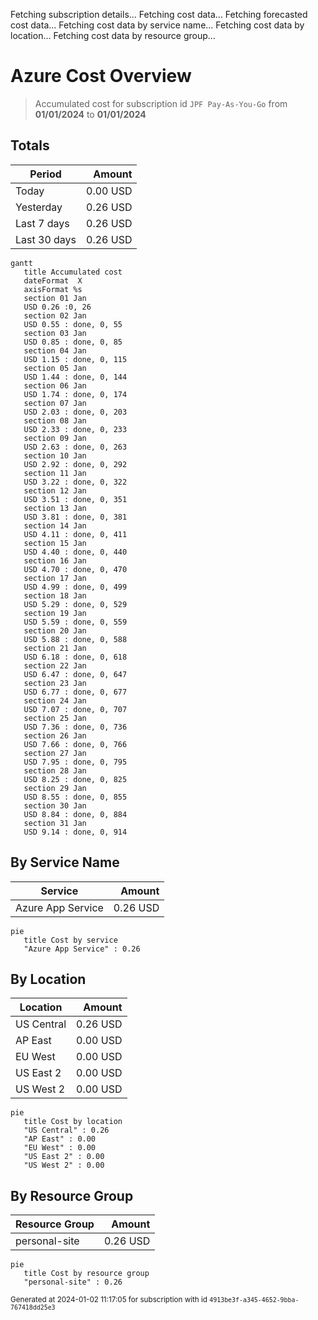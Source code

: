 Fetching subscription details...
Fetching cost data...
Fetching forecasted cost data...
Fetching cost data by service name...
Fetching cost data by location...
Fetching cost data by resource group...
# Azure Cost Overview

> Accumulated cost for subscription id `JPF Pay-As-You-Go` from **01/01/2024** to **01/01/2024**

## Totals

|Period|Amount|
|---|---:|
|Today|0.00 USD|
|Yesterday|0.26 USD|
|Last 7 days|0.26 USD|
|Last 30 days|0.26 USD|

```mermaid
gantt
   title Accumulated cost
   dateFormat  X
   axisFormat %s
   section 01 Jan
   USD 0.26 :0, 26
   section 02 Jan
   USD 0.55 : done, 0, 55
   section 03 Jan
   USD 0.85 : done, 0, 85
   section 04 Jan
   USD 1.15 : done, 0, 115
   section 05 Jan
   USD 1.44 : done, 0, 144
   section 06 Jan
   USD 1.74 : done, 0, 174
   section 07 Jan
   USD 2.03 : done, 0, 203
   section 08 Jan
   USD 2.33 : done, 0, 233
   section 09 Jan
   USD 2.63 : done, 0, 263
   section 10 Jan
   USD 2.92 : done, 0, 292
   section 11 Jan
   USD 3.22 : done, 0, 322
   section 12 Jan
   USD 3.51 : done, 0, 351
   section 13 Jan
   USD 3.81 : done, 0, 381
   section 14 Jan
   USD 4.11 : done, 0, 411
   section 15 Jan
   USD 4.40 : done, 0, 440
   section 16 Jan
   USD 4.70 : done, 0, 470
   section 17 Jan
   USD 4.99 : done, 0, 499
   section 18 Jan
   USD 5.29 : done, 0, 529
   section 19 Jan
   USD 5.59 : done, 0, 559
   section 20 Jan
   USD 5.88 : done, 0, 588
   section 21 Jan
   USD 6.18 : done, 0, 618
   section 22 Jan
   USD 6.47 : done, 0, 647
   section 23 Jan
   USD 6.77 : done, 0, 677
   section 24 Jan
   USD 7.07 : done, 0, 707
   section 25 Jan
   USD 7.36 : done, 0, 736
   section 26 Jan
   USD 7.66 : done, 0, 766
   section 27 Jan
   USD 7.95 : done, 0, 795
   section 28 Jan
   USD 8.25 : done, 0, 825
   section 29 Jan
   USD 8.55 : done, 0, 855
   section 30 Jan
   USD 8.84 : done, 0, 884
   section 31 Jan
   USD 9.14 : done, 0, 914
```

## By Service Name

|Service|Amount|
|---|---:|
|Azure App Service|0.26 USD|

```mermaid
pie
   title Cost by service
   "Azure App Service" : 0.26
```

## By Location

|Location|Amount|
|---|---:|
|US Central|0.26 USD|
|AP East|0.00 USD|
|EU West|0.00 USD|
|US East 2|0.00 USD|
|US West 2|0.00 USD|

```mermaid
pie
   title Cost by location
   "US Central" : 0.26
   "AP East" : 0.00
   "EU West" : 0.00
   "US East 2" : 0.00
   "US West 2" : 0.00
```

## By Resource Group

|Resource Group|Amount|
|---|---:|
|personal-site|0.26 USD|

```mermaid
pie
   title Cost by resource group
   "personal-site" : 0.26
```

<sup>Generated at 2024-01-02 11:17:05 for subscription with id `4913be3f-a345-4652-9bba-767418dd25e3`</sup>
